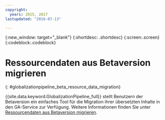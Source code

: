 ```yaml
---
copyright:
  years: 2015, 2017
lastupdated: "2016-07-13"

---
```


{:new_window: target="_blank"}
{:shortdesc: .shortdesc}
{:screen:.screen}
{:codeblock:.codeblock}

# Ressourcendaten aus Betaversion migrieren
{: #globalizationpipeline_beta_resource_data_migration}


{{site.data.keyword.GlobalizationPipeline_full}} stellt Benutzern der Betaversion ein einfaches Tool für die Migration ihrer übersetzten Inhalte in den GA-Service zur Verfügung. Weitere Informationen finden Sie unter [Ressourcendaten aus Betaversion migrieren](betaresourcedatamigration.html).
